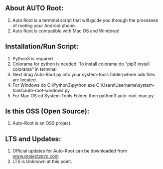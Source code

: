 ## About AUTO Root:

1. Auto Root is a terminal script that will guide you through the processes of rooting your Android phone.
2. Auto Root is compatible with Mac OS and Windows!

## Installation/Run Script:
1. Python3 is required
2. Colorama for python is needed. To install colorama do "pip3 install colorama" in terminal
4. Next drag Auto-Root.py into your system-tools folder/where adb files are located.
5. For Windows do C:\Python3\python.exe C:\Users\Username\system-tools\auto-root-windows.py
6. For Mac OS cd System-Tools Folder, then python3 auto-root-mac.py


## Is this OSS (Open Source):
1. Auto-Root is an OSS project.

## LTS and Updates:
1. Official updates for Auto-Root can be downloaded from www.projectzevo.com
2. LTS is Unknown at this point.
